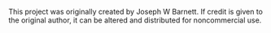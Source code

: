 This project was originally created by Joseph W Barnett. If credit is given to the original author, it can be altered and distributed for noncommercial use.
